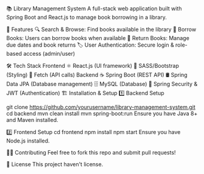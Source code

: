 📚 Library Management System
A full-stack web application built with Spring Boot and React.js to manage book borrowing in a library.

🚀 Features
🔍 Search & Browse: Find books available in the library
📖 Borrow Books: Users can borrow books when available
🔄 Return Books: Manage due dates and book returns
🏷️ User Authentication: Secure login & role-based access (admin/user)

🛠️ Tech Stack
Frontend
⚛️ React.js (UI framework)
🎨 SASS/Bootstrap (Styling)
🔗 Fetch (API calls)
Backend
☕ Spring Boot (REST API)
🛢️ Spring Data JPA (Database management)
🗄️ MySQL (Database)
🔑 Spring Security & JWT (Authentication)
🏗️ Installation & Setup
1️⃣ Backend Setup

git clone https://github.com/yourusername/library-management-system.git
cd backend
mvn clean install
mvn spring-boot:run
Ensure you have Java 8+ and Maven installed.

2️⃣ Frontend Setup
cd frontend
npm install
npm start
Ensure you have Node.js installed.

👨‍💻 Contributing
Feel free to fork this repo and submit pull requests!

📝 License
This project haven't license.
